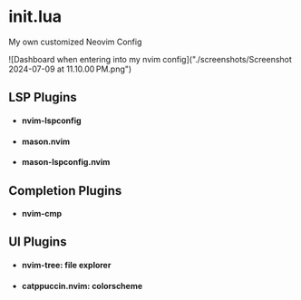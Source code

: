 # init.lua

My own customized Neovim Config

![Dashboard when entering into my nvim config]("./screenshots/Screenshot 2024-07-09 at 11.10.00 PM.png") 

## LSP Plugins
- #### nvim-lspconfig
- #### mason.nvim
- #### mason-lspconfig.nvim

## Completion Plugins
- #### nvim-cmp

## UI Plugins
- #### nvim-tree: file explorer
- #### catppuccin.nvim: colorscheme

